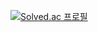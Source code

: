 [![Solved.ac 프로필](http://mazassumnida.wtf/api/v2/generate_badge?boj=ssphil21e)](https://solved.ac/ssphil21e)

<!--
**voiciphil/voiciphil** is a ✨ _special_ ✨ repository because its `README.md` (this file) appears on your GitHub profile.

Here are some ideas to get you started:

- 🔭 I’m currently working on ...
- 🌱 I’m currently learning ...
- 👯 I’m looking to collaborate on ...
- 🤔 I’m looking for help with ...
- 💬 Ask me about ...
- 📫 How to reach me: ...
- 😄 Pronouns: ...
- ⚡ Fun fact: ...
-->
